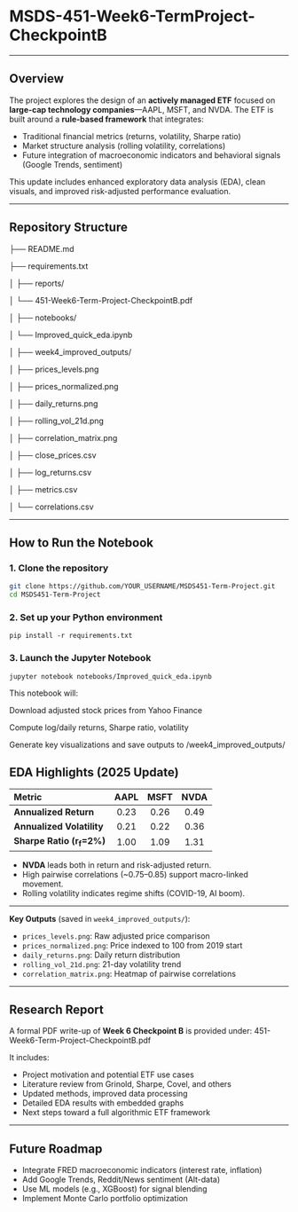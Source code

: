 # MSDS-451-Week6-TermProject-CheckpointB
---
##  Overview

The project explores the design of an **actively managed ETF** focused on **large-cap technology companies**—AAPL, MSFT, and NVDA. The ETF is built around a **rule-based framework** that integrates:

- Traditional financial metrics (returns, volatility, Sharpe ratio)
- Market structure analysis (rolling volatility, correlations)
- Future integration of macroeconomic indicators and behavioral signals (Google Trends, sentiment)

This update includes enhanced exploratory data analysis (EDA), clean visuals, and improved risk-adjusted performance evaluation.

---

## Repository Structure

├── README.md

├── requirements.txt

│
├── reports/

│ └── 451-Week6-Term-Project-CheckpointB.pdf

│
├── notebooks/

│ └── Improved_quick_eda.ipynb

│
├── week4_improved_outputs/

│ ├── prices_levels.png

│ ├── prices_normalized.png

│ ├── daily_returns.png

│ ├── rolling_vol_21d.png

│ ├── correlation_matrix.png

│ ├── close_prices.csv

│ ├── log_returns.csv

│ ├── metrics.csv

│ └── correlations.csv

---

## How to Run the Notebook

### 1. Clone the repository

```bash
git clone https://github.com/YOUR_USERNAME/MSDS451-Term-Project.git
cd MSDS451-Term-Project
```
### 2. Set up your Python environment

```
pip install -r requirements.txt
```
### 3. Launch the Jupyter Notebook

```
jupyter notebook notebooks/Improved_quick_eda.ipynb
```

This notebook will:

Download adjusted stock prices from Yahoo Finance

Compute log/daily returns, Sharpe ratio, volatility

Generate key visualizations and save outputs to /week4_improved_outputs/

## EDA Highlights (2025 Update)

| Metric | AAPL | MSFT | NVDA |
|:--------|:----:|:----:|:----:|
| **Annualized Return** | 0.23 | 0.26 | 0.49 |
| **Annualized Volatility** | 0.21 | 0.22 | 0.36 |
| **Sharpe Ratio (r<sub>f</sub>=2%)** | 1.00 | 1.09 | 1.31 |

- **NVDA** leads both in return and risk-adjusted return.  
- High pairwise correlations (~0.75–0.85) support macro-linked movement.  
- Rolling volatility indicates regime shifts (COVID-19, AI boom).

---
**Key Outputs** (saved in `week4_improved_outputs/`):

- `prices_levels.png`: Raw adjusted price comparison  
- `prices_normalized.png`: Price indexed to 100 from 2019 start  
- `daily_returns.png`: Daily return distribution  
- `rolling_vol_21d.png`: 21-day volatility trend  
- `correlation_matrix.png`: Heatmap of pairwise correlations  

---

## Research Report

A formal PDF write-up of **Week 6 Checkpoint B** is provided under: 451-Week6-Term-Project-CheckpointB.pdf


It includes:

- Project motivation and potential ETF use cases  
- Literature review from Grinold, Sharpe, Covel, and others  
- Updated methods, improved data processing  
- Detailed EDA results with embedded graphs  
- Next steps toward a full algorithmic ETF framework  

---

## Future Roadmap

- Integrate FRED macroeconomic indicators (interest rate, inflation)  
- Add Google Trends, Reddit/News sentiment (Alt-data)  
- Use ML models (e.g., XGBoost) for signal blending  
- Implement Monte Carlo portfolio optimization 



